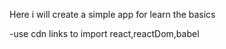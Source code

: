 Here i will create a simple app for learn the basics

-use cdn links to import react,reactDom,babel
